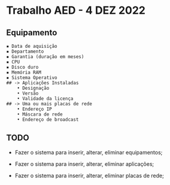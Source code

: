 # Trabalho AED - 4 DEZ 2022

## Equipamento
    ▪ Data de aquisição
    ▪ Departamento
    ▪ Garantia (duração em meses)
    ▪ CPU
    ▪ Disco duro
    ▪ Memória RAM
    ▪ Sistema Operativo
    ## -> Aplicações Instaladas
        • Designação
        • Versão
        • Validade da licença
    ## -> Uma ou mais placas de rede
        • Endereço IP
        • Máscara de rede
        • Endereço de broadcast

## TODO
- Fazer o sistema para inserir, alterar, eliminar equipamentos;

- Fazer o sistema para inserir, alterar, eliminar aplicações;

- Fazer o sistema para inserir, alterar, eliminar placas de rede;